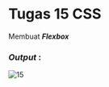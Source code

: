 # Tugas 15 CSS

Membuat <b><i>Flexbox</i></b>

<h3><i>Output </i>:</h3>

![15](https://user-images.githubusercontent.com/92837751/183272089-c406d90c-f596-4138-9ca4-84bc9ebd1496.jpg)
